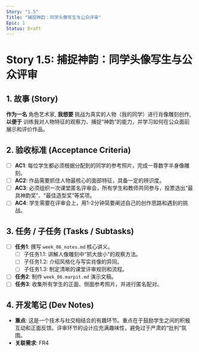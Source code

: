 ```yaml
---
Story: "1.5"
Title: "捕捉神韵：同学头像写生与公众评审"
Epic: 1
Status: Draft
---
```


# Story 1.5: 捕捉神韵：同学头像写生与公众评审

## 1. 故事 (Story)

**作为一名** 角色艺术家,
**我想要** 挑战为真实的人物（我的同学）进行肖像雕刻创作,
**以便于** 训练我对人物特征的观察力、捕捉“神韵”的能力，并学习如何在公众面前展示和评价作品。

## 2. 验收标准 (Acceptance Criteria)

-   [ ] **AC1**: 每位学生都必须根据分配到的同学的参考照片，完成一尊数字半身像雕刻。
-   [ ] **AC2**: 作品需要抓住人物最核心的面部特征，具备一定的辨识度。
-   [ ] **AC3**: 必须组织一次课堂匿名评审会，所有学生和教师共同参与，投票选出“最具神韵奖”、“最佳造型奖”等奖项。
-   [ ] **AC4**: 学生需要在评审会上，用1-2分钟简要阐述自己的创作思路和遇到的挑战。

## 3. 任务 / 子任务 (Tasks / Subtasks)

-   [ ] **任务1**: 撰写 `week_06_notes.md` 核心讲义。
    -   [ ] 子任务1.1: 讲解人像雕刻中“抓大放小”的观察方法。
    -   [ ] 子任务1.2: 介绍风格化与写实肖像的异同。
    -   [ ] 子任务1.3: 制定清晰的课堂评审规则和流程。
-   [ ] **任务2**: 制作 `week_06.marpit.md` 演示文稿。
-   [ ] **任务3**: 收集所有学生的正面、侧面参考照片，并进行匿名配对。

## 4. 开发笔记 (Dev Notes)

-   **重点**: 这是一个技术与社交相结合的有趣环节。重点在于鼓励学生之间的积极互动和正面反馈。评审环节的设计应充满趣味性，避免过于严肃的“批判”氛围。
-   **关联需求**: FR4

